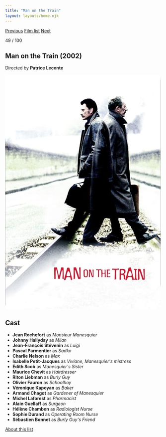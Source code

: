 ```yaml
---
title: "Man on the Train"
layout: layouts/home.njk
---
```


<nav class="films">
  <a class="prev" href="../the-bourne-identity">Previous</a>
  <a href="../">Film list</a>
  <a class="next" href="../phone-booth">Next</a>
</nav>

<p>49 / 100</p>

<article class="film">
  <h1>Man on the Train (2002)</h1>

  <p class="director">
    Directed by <strong>Patrice Leconte</strong>
  </p>

  <img src="../films/posters/man-on-the-train.jpg" alt="">

  <h2>
    Cast
  </h2>
  <ul>
    <li><strong>Jean Rochefort</strong> as <em>Monsieur Manesquier</em></li>
<li><strong>Johnny Hallyday</strong> as <em>Milan</em></li>
<li><strong>Jean-François Stévenin</strong> as <em>Luigi</em></li>
<li><strong>Pascal Parmentier</strong> as <em>Sadko</em></li>
<li><strong>Charlie Nelson</strong> as <em>Max</em></li>
<li><strong>Isabelle Petit-Jacques</strong> as <em>Viviane, Manesquier's mistress</em></li>
<li><strong>Édith Scob</strong> as <em>Manesquier's Sister</em></li>
<li><strong>Maurice Chevit</strong> as <em>Hairdresser</em></li>
<li><strong>Riton Liebman</strong> as <em>Burly Guy</em></li>
<li><strong>Olivier Fauron</strong> as <em>Schoolboy</em></li>
<li><strong>Véronique Kapoyan</strong> as <em>Baker</em></li>
<li><strong>Armand Chagot</strong> as <em>Gardener of Manesquier</em></li>
<li><strong>Michel Laforest</strong> as <em>Pharmacist</em></li>
<li><strong>Alain Guellaff</strong> as <em>Surgeon</em></li>
<li><strong>Hélène Chambon</strong> as <em>Radiologist Nurse</em></li>
<li><strong>Sophie Durand</strong> as <em>Operating Room Nurse</em></li>
<li><strong>Sébastien Bonnet</strong> as <em>Burly Guy's Friend</em></li>
  </ul>
</article>
<footer>
  <a href="../about">About this list</a>
</footer>
